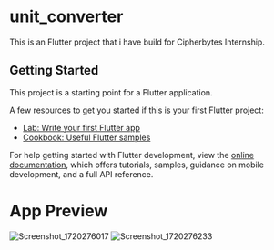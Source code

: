 # unit_converter

This is an Flutter project that i have build for Cipherbytes Internship.
## Getting Started

This project is a starting point for a Flutter application.

A few resources to get you started if this is your first Flutter project:

- [Lab: Write your first Flutter app](https://docs.flutter.dev/get-started/codelab)
- [Cookbook: Useful Flutter samples](https://docs.flutter.dev/cookbook)

For help getting started with Flutter development, view the
[online documentation](https://docs.flutter.dev/), which offers tutorials,
samples, guidance on mobile development, and a full API reference.

# App Preview

![Screenshot_1720276017](https://github.com/Lankesh-M/CBTCIP/assets/125749885/4ddc453f-b5c1-4a1f-88b0-cccc684d7d1b)
![Screenshot_1720276233](https://github.com/Lankesh-M/CBTCIP/assets/125749885/0b1056a1-d488-463b-9460-e4c1569593da)
